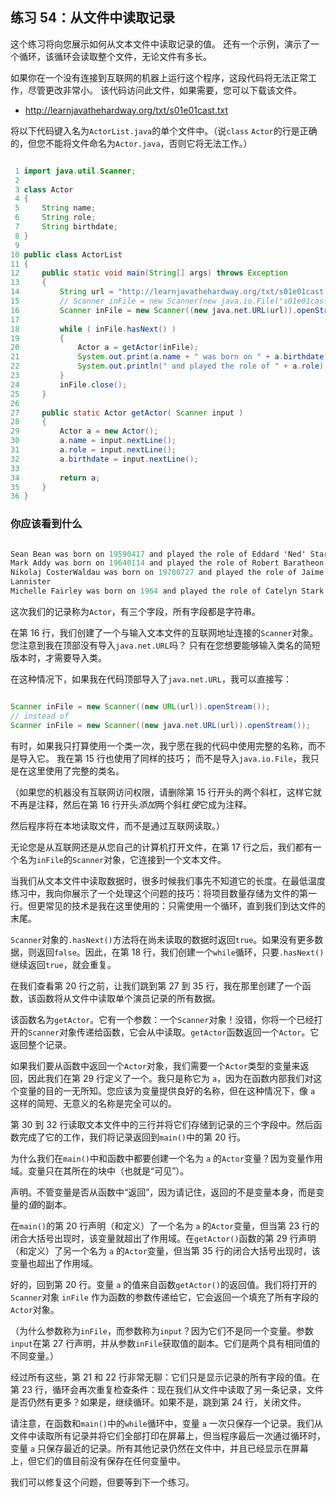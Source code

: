 ## 练习 54：从文件中读取记录

这个练习将向您展示如何从文本文件中读取记录的值。 还有一个示例，演示了一个循环，该循环会读取整个文件，无论文件有多长。

如果你在一个没有连接到互联网的机器上运行这个程序，这段代码将无法正常工作，尽管更改非常小。 该代码访问此文件，如果需要，您可以下载该文件。

+   http://learnjavathehardway.org/txt/s01e01­cast.txt

将以下代码键入名为`ActorList.java`的单个文件中。（说`class` `Actor`的行是正确的，但您不能将文件命名为`Actor.java`，否则它将无法工作。）

```java

 1 import java.util.Scanner;
 2 
 3 class Actor
 4 {
 5     String name;
 6     String role;
 7     String birthdate;
 8 }
 9 
10 public class ActorList
11 {
12     public static void main(String[] args) throws Exception
13     {
14         String url = "http://learnjavathehardway.org/txt/s01e01­cast.txt";
15         // Scanner inFile = new Scanner(new java.io.File("s01e01­cast.txt"));
16         Scanner inFile = new Scanner((new java.net.URL(url)).openStream());
17 
18         while ( inFile.hasNext() )
19         {
20             Actor a = getActor(inFile);
21             System.out.print(a.name + " was born on " + a.birthdate);
22             System.out.println(" and played the role of " + a.role);
23         }
24         inFile.close();
25     }
26 
27     public static Actor getActor( Scanner input )
28     {
29         Actor a = new Actor();
30         a.name = input.nextLine();
31         a.role = input.nextLine();
32         a.birthdate = input.nextLine();
33 
34         return a;
35     }
36 }
```



### 你应该看到什么

```java

Sean Bean was born on 1959­04­17 and played the role of Eddard 'Ned' Stark
Mark Addy was born on 1964­01­14 and played the role of Robert Baratheon
Nikolaj Coster­Waldau was born on 1970­07­27 and played the role of Jaime 
Lannister
Michelle Fairley was born on 1964 and played the role of Catelyn Stark

```

这次我们的记录称为`Actor`，有三个字段，所有字段都是字符串。

在第 16 行，我们创建了一个与输入文本文件的互联网地址连接的`Scanner`对象。 您注意到我在顶部没有导入`java.net.URL`吗？ 只有在您想要能够输入类名的简短版本时，才需要导入类。

在这种情况下，如果我在代码顶部导入了`java.net.URL`，我可以直接写：

```java

Scanner inFile = new Scanner((new URL(url)).openStream());
// instead of
Scanner inFile = new Scanner((new java.net.URL(url)).openStream());
```

有时，如果我只打算使用一个类一次，我宁愿在我的代码中使用完整的名称，而不是导入它。 我在第 15 行也使用了同样的技巧； 而不是导入`java.io.File`，我只是在这里使用了完整的类名。

（如果您的机器没有互联网访问权限，请删除第 15 行开头的两个斜杠，这样它就不再是注释，然后在第 16 行开头*添加*两个斜杠*使*它成为注释。

然后程序将在本地读取文件，而不是通过互联网读取。）

无论您是从互联网还是从您自己的计算机打开文件，在第 17 行之后，我们都有一个名为`inFile`的`Scanner`对象，它连接到一个文本文件。

当我们从文本文件中读取数据时，很多时候我们事先不知道它的长度。在最低温度练习中，我向你展示了一个处理这个问题的技巧：将项目数量存储为文件的第一行。但更常见的技术是我在这里使用的：只需使用一个循环，直到我们到达文件的末尾。

`Scanner`对象的`.hasNext()`方法将在尚未读取的数据时返回`true`。如果没有更多数据，则返回`false`。因此，在第 18 行，我们创建一个`while`循环，只要`.hasNext()`继续返回`true`，就会重复。

在我们查看第 20 行之前，让我们跳到第 27 到 35 行，我在那里创建了一个函数，该函数将从文件中读取单个演员记录的所有数据。

该函数名为`getActor`。它有一个参数：一个`Scanner`对象！没错，你将一个已经打开的`Scanner`对象传递给函数，它会从中读取。`getActor`函数返回一个`Actor`。它返回整个记录。

如果我们要从函数中返回一个`Actor`对象，我们需要一个`Actor`类型的变量来返回，因此我们在第 29 行定义了一个。我只是称它为 `a`，因为在函数内部我们对这个变量的目的一无所知。您应该为变量提供良好的名称，但在这种情况下，像 `a` 这样的简短、无意义的名称是完全可以的。

第 30 到 32 行读取文本文件中的三行并将它们存储到记录的三个字段中。然后函数完成了它的工作，我们将记录返回到`main()`中的第 20 行。

为什么我们在`main()`中和函数中都要创建一个名为 `a` 的`Actor`变量？因为变量作用域。变量只在其所在的块中（也就是“可见”）。

声明。不管变量是否从函数中“返回”，因为请记住，返回的不是变量本身，而是变量的*值*的副本。

在`main()`的第 20 行声明（和定义）了一个名为 `a` 的`Actor`变量，但当第 23 行的闭合大括号出现时，该变量就超出了作用域。在`getActor()`函数的第 29 行声明（和定义）了另一个名为 `a` 的`Actor`变量，但当第 35 行的闭合大括号出现时，该变量也超出了作用域。

好的，回到第 20 行。变量 `a` 的值来自函数`getActor()`的返回值。我们将打开的`Scanner`对象 `inFile` 作为函数的参数传递给它，它会返回一个填充了所有字段的`Actor`对象。

（为什么参数称为`inFile`，而参数称为`input`？因为它们不是同一个变量。参数`input`在第 27 行声明，并从参数`inFile`获取值的副本。它们是两个具有相同值的不同变量。）

经过所有这些，第 21 和 22 行非常无聊：它们只是显示记录的所有字段的值。在第 23 行，循环会再次重复检查条件：现在我们从文件中读取了另一条记录，文件是否仍然有更多？如果是，继续循环。如果不是，跳到第 24 行，关闭文件。

请注意，在函数和`main()`中的`while`循环中，变量 `a` 一次只保存一个记录。我们从文件中读取所有记录并将它们全部打印在屏幕上，但当程序最后一次通过循环时，变量 `a` 只保存最近的记录。所有其他记录仍然在文件中，并且已经显示在屏幕上，但它们的值目前没有保存在任何变量中。

我们可以修复这个问题，但要等到下一个练习。

